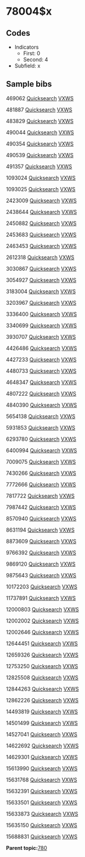 # 78004$x

## Codes

-   Indicators
    -   First: 0
    -   Second: 4
-   Subfield: x

## Sample bibs

469062 [Quicksearch](https://search.library.yale.edu/catalog/469062) [VXWS](http://prodorbis.library.yale.edu:7014/vxws/GetHoldingsService?bibId=469062)

481887 [Quicksearch](https://search.library.yale.edu/catalog/481887) [VXWS](http://prodorbis.library.yale.edu:7014/vxws/GetHoldingsService?bibId=481887)

483829 [Quicksearch](https://search.library.yale.edu/catalog/483829) [VXWS](http://prodorbis.library.yale.edu:7014/vxws/GetHoldingsService?bibId=483829)

490044 [Quicksearch](https://search.library.yale.edu/catalog/490044) [VXWS](http://prodorbis.library.yale.edu:7014/vxws/GetHoldingsService?bibId=490044)

490354 [Quicksearch](https://search.library.yale.edu/catalog/490354) [VXWS](http://prodorbis.library.yale.edu:7014/vxws/GetHoldingsService?bibId=490354)

490539 [Quicksearch](https://search.library.yale.edu/catalog/490539) [VXWS](http://prodorbis.library.yale.edu:7014/vxws/GetHoldingsService?bibId=490539)

491357 [Quicksearch](https://search.library.yale.edu/catalog/491357) [VXWS](http://prodorbis.library.yale.edu:7014/vxws/GetHoldingsService?bibId=491357)

1093024 [Quicksearch](https://search.library.yale.edu/catalog/1093024) [VXWS](http://prodorbis.library.yale.edu:7014/vxws/GetHoldingsService?bibId=1093024)

1093025 [Quicksearch](https://search.library.yale.edu/catalog/1093025) [VXWS](http://prodorbis.library.yale.edu:7014/vxws/GetHoldingsService?bibId=1093025)

2423009 [Quicksearch](https://search.library.yale.edu/catalog/2423009) [VXWS](http://prodorbis.library.yale.edu:7014/vxws/GetHoldingsService?bibId=2423009)

2438644 [Quicksearch](https://search.library.yale.edu/catalog/2438644) [VXWS](http://prodorbis.library.yale.edu:7014/vxws/GetHoldingsService?bibId=2438644)

2450882 [Quicksearch](https://search.library.yale.edu/catalog/2450882) [VXWS](http://prodorbis.library.yale.edu:7014/vxws/GetHoldingsService?bibId=2450882)

2453683 [Quicksearch](https://search.library.yale.edu/catalog/2453683) [VXWS](http://prodorbis.library.yale.edu:7014/vxws/GetHoldingsService?bibId=2453683)

2463453 [Quicksearch](https://search.library.yale.edu/catalog/2463453) [VXWS](http://prodorbis.library.yale.edu:7014/vxws/GetHoldingsService?bibId=2463453)

2612318 [Quicksearch](https://search.library.yale.edu/catalog/2612318) [VXWS](http://prodorbis.library.yale.edu:7014/vxws/GetHoldingsService?bibId=2612318)

3030867 [Quicksearch](https://search.library.yale.edu/catalog/3030867) [VXWS](http://prodorbis.library.yale.edu:7014/vxws/GetHoldingsService?bibId=3030867)

3054927 [Quicksearch](https://search.library.yale.edu/catalog/3054927) [VXWS](http://prodorbis.library.yale.edu:7014/vxws/GetHoldingsService?bibId=3054927)

3183004 [Quicksearch](https://search.library.yale.edu/catalog/3183004) [VXWS](http://prodorbis.library.yale.edu:7014/vxws/GetHoldingsService?bibId=3183004)

3203967 [Quicksearch](https://search.library.yale.edu/catalog/3203967) [VXWS](http://prodorbis.library.yale.edu:7014/vxws/GetHoldingsService?bibId=3203967)

3336400 [Quicksearch](https://search.library.yale.edu/catalog/3336400) [VXWS](http://prodorbis.library.yale.edu:7014/vxws/GetHoldingsService?bibId=3336400)

3340699 [Quicksearch](https://search.library.yale.edu/catalog/3340699) [VXWS](http://prodorbis.library.yale.edu:7014/vxws/GetHoldingsService?bibId=3340699)

3930707 [Quicksearch](https://search.library.yale.edu/catalog/3930707) [VXWS](http://prodorbis.library.yale.edu:7014/vxws/GetHoldingsService?bibId=3930707)

4426486 [Quicksearch](https://search.library.yale.edu/catalog/4426486) [VXWS](http://prodorbis.library.yale.edu:7014/vxws/GetHoldingsService?bibId=4426486)

4427233 [Quicksearch](https://search.library.yale.edu/catalog/4427233) [VXWS](http://prodorbis.library.yale.edu:7014/vxws/GetHoldingsService?bibId=4427233)

4480733 [Quicksearch](https://search.library.yale.edu/catalog/4480733) [VXWS](http://prodorbis.library.yale.edu:7014/vxws/GetHoldingsService?bibId=4480733)

4648347 [Quicksearch](https://search.library.yale.edu/catalog/4648347) [VXWS](http://prodorbis.library.yale.edu:7014/vxws/GetHoldingsService?bibId=4648347)

4807222 [Quicksearch](https://search.library.yale.edu/catalog/4807222) [VXWS](http://prodorbis.library.yale.edu:7014/vxws/GetHoldingsService?bibId=4807222)

4840390 [Quicksearch](https://search.library.yale.edu/catalog/4840390) [VXWS](http://prodorbis.library.yale.edu:7014/vxws/GetHoldingsService?bibId=4840390)

5654138 [Quicksearch](https://search.library.yale.edu/catalog/5654138) [VXWS](http://prodorbis.library.yale.edu:7014/vxws/GetHoldingsService?bibId=5654138)

5931853 [Quicksearch](https://search.library.yale.edu/catalog/5931853) [VXWS](http://prodorbis.library.yale.edu:7014/vxws/GetHoldingsService?bibId=5931853)

6293780 [Quicksearch](https://search.library.yale.edu/catalog/6293780) [VXWS](http://prodorbis.library.yale.edu:7014/vxws/GetHoldingsService?bibId=6293780)

6400994 [Quicksearch](https://search.library.yale.edu/catalog/6400994) [VXWS](http://prodorbis.library.yale.edu:7014/vxws/GetHoldingsService?bibId=6400994)

7009075 [Quicksearch](https://search.library.yale.edu/catalog/7009075) [VXWS](http://prodorbis.library.yale.edu:7014/vxws/GetHoldingsService?bibId=7009075)

7430266 [Quicksearch](https://search.library.yale.edu/catalog/7430266) [VXWS](http://prodorbis.library.yale.edu:7014/vxws/GetHoldingsService?bibId=7430266)

7772666 [Quicksearch](https://search.library.yale.edu/catalog/7772666) [VXWS](http://prodorbis.library.yale.edu:7014/vxws/GetHoldingsService?bibId=7772666)

7817722 [Quicksearch](https://search.library.yale.edu/catalog/7817722) [VXWS](http://prodorbis.library.yale.edu:7014/vxws/GetHoldingsService?bibId=7817722)

7987442 [Quicksearch](https://search.library.yale.edu/catalog/7987442) [VXWS](http://prodorbis.library.yale.edu:7014/vxws/GetHoldingsService?bibId=7987442)

8570940 [Quicksearch](https://search.library.yale.edu/catalog/8570940) [VXWS](http://prodorbis.library.yale.edu:7014/vxws/GetHoldingsService?bibId=8570940)

8631194 [Quicksearch](https://search.library.yale.edu/catalog/8631194) [VXWS](http://prodorbis.library.yale.edu:7014/vxws/GetHoldingsService?bibId=8631194)

8873609 [Quicksearch](https://search.library.yale.edu/catalog/8873609) [VXWS](http://prodorbis.library.yale.edu:7014/vxws/GetHoldingsService?bibId=8873609)

9766392 [Quicksearch](https://search.library.yale.edu/catalog/9766392) [VXWS](http://prodorbis.library.yale.edu:7014/vxws/GetHoldingsService?bibId=9766392)

9869120 [Quicksearch](https://search.library.yale.edu/catalog/9869120) [VXWS](http://prodorbis.library.yale.edu:7014/vxws/GetHoldingsService?bibId=9869120)

9875643 [Quicksearch](https://search.library.yale.edu/catalog/9875643) [VXWS](http://prodorbis.library.yale.edu:7014/vxws/GetHoldingsService?bibId=9875643)

10172203 [Quicksearch](https://search.library.yale.edu/catalog/10172203) [VXWS](http://prodorbis.library.yale.edu:7014/vxws/GetHoldingsService?bibId=10172203)

11737891 [Quicksearch](https://search.library.yale.edu/catalog/11737891) [VXWS](http://prodorbis.library.yale.edu:7014/vxws/GetHoldingsService?bibId=11737891)

12000803 [Quicksearch](https://search.library.yale.edu/catalog/12000803) [VXWS](http://prodorbis.library.yale.edu:7014/vxws/GetHoldingsService?bibId=12000803)

12002002 [Quicksearch](https://search.library.yale.edu/catalog/12002002) [VXWS](http://prodorbis.library.yale.edu:7014/vxws/GetHoldingsService?bibId=12002002)

12002646 [Quicksearch](https://search.library.yale.edu/catalog/12002646) [VXWS](http://prodorbis.library.yale.edu:7014/vxws/GetHoldingsService?bibId=12002646)

12644451 [Quicksearch](https://search.library.yale.edu/catalog/12644451) [VXWS](http://prodorbis.library.yale.edu:7014/vxws/GetHoldingsService?bibId=12644451)

12659326 [Quicksearch](https://search.library.yale.edu/catalog/12659326) [VXWS](http://prodorbis.library.yale.edu:7014/vxws/GetHoldingsService?bibId=12659326)

12753250 [Quicksearch](https://search.library.yale.edu/catalog/12753250) [VXWS](http://prodorbis.library.yale.edu:7014/vxws/GetHoldingsService?bibId=12753250)

12825508 [Quicksearch](https://search.library.yale.edu/catalog/12825508) [VXWS](http://prodorbis.library.yale.edu:7014/vxws/GetHoldingsService?bibId=12825508)

12844263 [Quicksearch](https://search.library.yale.edu/catalog/12844263) [VXWS](http://prodorbis.library.yale.edu:7014/vxws/GetHoldingsService?bibId=12844263)

12862226 [Quicksearch](https://search.library.yale.edu/catalog/12862226) [VXWS](http://prodorbis.library.yale.edu:7014/vxws/GetHoldingsService?bibId=12862226)

14493819 [Quicksearch](https://search.library.yale.edu/catalog/14493819) [VXWS](http://prodorbis.library.yale.edu:7014/vxws/GetHoldingsService?bibId=14493819)

14501499 [Quicksearch](https://search.library.yale.edu/catalog/14501499) [VXWS](http://prodorbis.library.yale.edu:7014/vxws/GetHoldingsService?bibId=14501499)

14527041 [Quicksearch](https://search.library.yale.edu/catalog/14527041) [VXWS](http://prodorbis.library.yale.edu:7014/vxws/GetHoldingsService?bibId=14527041)

14622692 [Quicksearch](https://search.library.yale.edu/catalog/14622692) [VXWS](http://prodorbis.library.yale.edu:7014/vxws/GetHoldingsService?bibId=14622692)

14629301 [Quicksearch](https://search.library.yale.edu/catalog/14629301) [VXWS](http://prodorbis.library.yale.edu:7014/vxws/GetHoldingsService?bibId=14629301)

15613990 [Quicksearch](https://search.library.yale.edu/catalog/15613990) [VXWS](http://prodorbis.library.yale.edu:7014/vxws/GetHoldingsService?bibId=15613990)

15631768 [Quicksearch](https://search.library.yale.edu/catalog/15631768) [VXWS](http://prodorbis.library.yale.edu:7014/vxws/GetHoldingsService?bibId=15631768)

15632391 [Quicksearch](https://search.library.yale.edu/catalog/15632391) [VXWS](http://prodorbis.library.yale.edu:7014/vxws/GetHoldingsService?bibId=15632391)

15633501 [Quicksearch](https://search.library.yale.edu/catalog/15633501) [VXWS](http://prodorbis.library.yale.edu:7014/vxws/GetHoldingsService?bibId=15633501)

15633873 [Quicksearch](https://search.library.yale.edu/catalog/15633873) [VXWS](http://prodorbis.library.yale.edu:7014/vxws/GetHoldingsService?bibId=15633873)

15635150 [Quicksearch](https://search.library.yale.edu/catalog/15635150) [VXWS](http://prodorbis.library.yale.edu:7014/vxws/GetHoldingsService?bibId=15635150)

15688831 [Quicksearch](https://search.library.yale.edu/catalog/15688831) [VXWS](http://prodorbis.library.yale.edu:7014/vxws/GetHoldingsService?bibId=15688831)

**Parent topic:**[780](../../tags/780/780.md)

